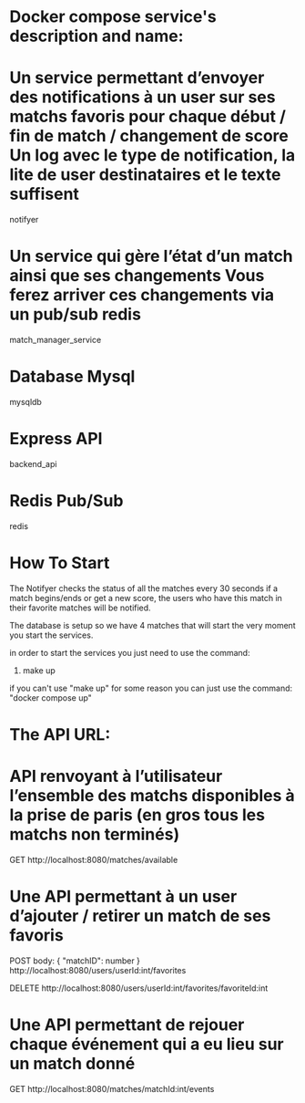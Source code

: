 # Docker compose service's description and name:

# Un service permettant d’envoyer des notifications à un user sur ses matchs favoris pour chaque début / fin de match / changement de score Un log avec le type de notification, la lite de user destinataires et le texte suffisent
notifyer

# Un service qui gère l’état d’un match ainsi que ses changements Vous ferez arriver ces changements via un pub/sub redis
match_manager_service

# Database Mysql
mysqldb

# Express API
backend_api

# Redis Pub/Sub
redis



# How To Start

The Notifyer checks the status of all the matches every 30 seconds if a match begins/ends or get a new score, the users who have this match
in their favorite matches will be notified.

The database is setup so we have 4 matches that will start the very moment you start the services.

in order to start the services you just need to use the command:
1. make up

if you can't use "make up" for some reason you can just use the command: "docker compose up" 



# The API URL:

# API renvoyant à l’utilisateur l’ensemble des matchs disponibles à la prise de paris (en gros tous les matchs non terminés)
GET
http://localhost:8080/matches/available


# Une API permettant à un user d’ajouter / retirer un match de ses favoris
POST
body: {
    "matchID": number
}
http://localhost:8080/users/userId:int/favorites


DELETE
http://localhost:8080/users/userId:int/favorites/favoriteId:int

# Une API permettant de rejouer chaque événement qui a eu lieu sur un match donné
GET
http://localhost:8080/matches/matchId:int/events
